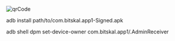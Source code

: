 ![qrCode](https://user-images.githubusercontent.com/26607301/146870571-3b1f8e22-8cbd-4d9a-93f0-cf5005279fd2.png)

adb install path/to/com.bitskal.app1-Signed.apk

adb shell dpm set-device-owner com.bitskal.app1/.AdminReceiver



